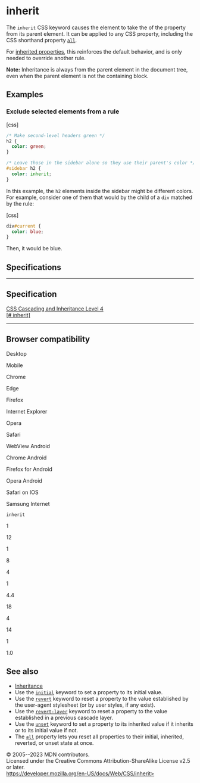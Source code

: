 inherit
=======

The `inherit` CSS keyword causes the element to take the [](computed_value.md) of the property from its parent element. It can
be applied to any CSS property, including the CSS shorthand property
[`all`](all.md).

For [inherited properties](inheritance.md#inherited_properties), this
reinforces the default behavior, and is only needed to override another
rule.

**Note:** Inheritance is always from the parent element in the document
tree, even when the parent element is not the containing block.

Examples
--------

### Exclude selected elements from a rule

[css]

```css
/* Make second-level headers green */
h2 {
  color: green;
}

/* Leave those in the sidebar alone so they use their parent's color */
#sidebar h2 {
  color: inherit;
}
```

In this example, the `h2` elements inside the sidebar might be different
colors. For example, consider one of them that would by the child of a
`div` matched by the rule:

[css]

```css
div#current {
  color: blue;
}
```

Then, it would be blue.

Specifications
--------------

  -----------------------------------------------------------------------

Specification
  -----------------------------------------------------------------------

  [CSS Cascading and Inheritance Level 4\
  [\# inherit]](https://drafts.csswg.org/css-cascade/#inherit)

  -----------------------------------------------------------------------

Browser compatibility
---------------------

Desktop

Mobile

Chrome

Edge

Firefox

Internet Explorer

Opera

Safari

WebView Android

Chrome Android

Firefox for Android

Opera Android

Safari on IOS

Samsung Internet

`inherit`

1

12

1

8

4

1

4.4

18

4

14

1

1.0

See also
--------

- [Inheritance](inheritance.md)
- Use the [`initial`](initial.md) keyword to set a property to its
    initial value.
- Use the [`revert`](revert.md) keyword to reset a property to the value
    established by the user-agent stylesheet (or by user styles, if any
    exist).
- Use the [`revert-layer`](revert-layer.md) keyword to reset a property
    to the value established in a previous cascade layer.
- Use the [`unset`](unset.md) keyword to set a property to its inherited
    value if it inherits or to its initial value if not.
- The [`all`](all.md) property lets you reset all properties to their
    initial, inherited, reverted, or unset state at once.

© 2005--2023 MDN contributors.\
Licensed under the Creative Commons Attribution-ShareAlike License v2.5
or later.\
https://developer.mozilla.org/en-US/docs/Web/CSS/inherit>
